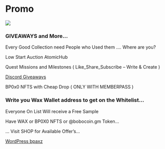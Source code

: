 # Promo

![](https://dotcompatterns.files.wordpress.com/2021/02/matthew-henry-kq3mxxdgeom-unsplash-edit.jpg)

### GIVEAWAYS and More…

Every Good Collection need People who Used them …. Where are you?

Low Start Auction AtomicHub

Quest Missions and Milestones ( Like\_Share\_Subscribe – Write & Create )

[Discord Giveaways](broken-reference)

BP0x0 NFTS with Cheap Drop ( ONLY WITH MEMBERPASS )

### Write you Wax Wallet address to get on the Whitelist…

Everyone On List Will receive a Free Sample

Have WAX or BP0X0 NFTS or @bobocoin.gm Token…

… Visit SHOP for Available Offer’s…

[WordPress bpaxz](https://bp0x0abc.home.blog/)

